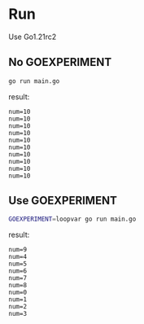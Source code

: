 # Run
Use Go1.21rc2

## No GOEXPERIMENT
```bash
go run main.go
```

result:
```
num=10
num=10
num=10
num=10
num=10
num=10
num=10
num=10
num=10
num=10
```

## Use GOEXPERIMENT
```bash
GOEXPERIMENT=loopvar go run main.go 
```

result:
```
num=9
num=4
num=5
num=6
num=7
num=8
num=0
num=1
num=2
num=3
```

